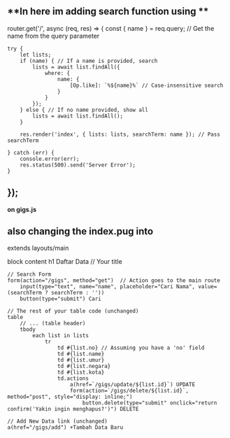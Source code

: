 **In here im adding search function using **
------------------------------------------------------------------------
router.get('/', async (req, res) => {
    const { name } = req.query; // Get the name from the query parameter

    try {
        let lists;
        if (name) { // If a name is provided, search
            lists = await list.findAll({
                where: {
                    name: {
                        [Op.like]: `%${name}%` // Case-insensitive search
                    }
                }
            });
        } else { // If no name provided, show all
            lists = await list.findAll();
        }

        res.render('index', { lists: lists, searchTerm: name }); // Pass searchTerm

    } catch (err) {
        console.error(err);
        res.status(500).send('Server Error');
    }
});
------------------------------------------------------------------------
**on gigs.js**

**also changing the index.pug into**
------------------------------------------------------------------------
extends layouts/main

block content
    h1 Daftar Data  // Your title

    // Search Form
    form(action="/gigs", method="get")  // Action goes to the main route
        input(type="text", name="name", placeholder="Cari Nama", value=(searchTerm ? searchTerm : ''))
        button(type="submit") Cari

    // The rest of your table code (unchanged)
    table
        // ... (table header)
        tbody
            each list in lists
                tr
                    td #{list.no} // Assuming you have a 'no' field
                    td #{list.name}
                    td #{list.umur}
                    td #{list.negara}
                    td #{list.kota}
                    td.actions
                        a(href=`/gigs/update/${list.id}`) UPDATE
                        form(action=`/gigs/delete/${list.id}`, method="post", style="display: inline;")
                            button.delete(type="submit" onclick="return confirm('Yakin ingin menghapus?')") DELETE

    // Add New Data link (unchanged)
    a(href="/gigs/add") +Tambah Data Baru
